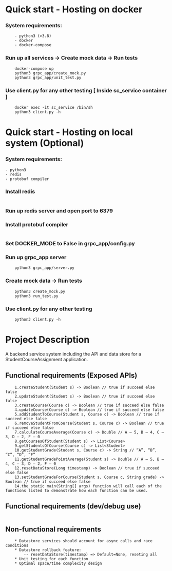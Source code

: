 
# Quick start - Hosting on docker
### System requirements:
```
    - python3 (>3.8)
    - docker
    - docker-compose
```
### Run up all services -> Create mock data -> Run tests
```
    docker-compose up
    python3 grpc_app/create_mock.py
    python3 grpc_app/unit_test.py
```
### Use client.py for any other testing [ Inside sc_service container ]
```
    docker exec -it sc_service /bin/sh
    python3 client.py -h
```
#
# Quick start - Hosting on local system (Optional)
### System requirements:
    - python3
    - redis
    - protobuf compiler
### Install redis
```
```
### Run up redis server and open port to 6379
### Install protobuf compiler 
```
```
### Set DOCKER_MODE to False in grpc_app/config.py
### Run up grpc_app server
```
    python3 grpc_app/server.py
```
### Create mock data -> Run tests
```
    python3 create_mock.py
    python3 run_test.py
```
### Use client.py for any other testing
```
    python3 client.py -h
```
#
# Project Description
A backend service system including the API and data store for a StudentCourseAssignment application.


## Functional requirements (Exposed APIs)
```
    1.createStudent(Student s) -> Boolean // true if succeed else false
    2.updateStudent(Student s) -> Boolean // true if succeed else false
    3.createCourse(Course c) -> Boolean // true if succeed else false
    4.updateCourse(Course c) -> Boolean // true if succeed else false
    5.addStudentToCourse(Student s, Course c) -> Boolean // true if succeed else false
    6.removeStudentFromCourse(Student s, Course c) -> Boolean // true if succeed else false
    7.calculateCourseAverage(Course c) -> Double // A – 5, B – 4, C – 3, D – 2, F – 0
    8.getCoursesOfStudent(Student s) -> List<Course>
    9.getStudentsOfCourse(Course c) -> List<Student>
    10.getStudentGrade(Student s, Course c) -> String // “A”, “B”, “C”, “D”, “F”
    11.getStudentGradePointAverage(Student s) -> Double // A – 5, B – 4, C – 3, D – 2, F – 0
    12.resetDataStore(Long timestamp) -> Boolean // true if succeed else false
    13.setStudentGradeForCourse(Student s, Course c, String grade) -> Boolean // true if succeed else false
    14.the static main(String[] args) function will call each of the functions listed to demonstrate how each function can be used.
```

## Functional requirements (dev/debug use)
```

```
## Non-functional requirements
```
    * Datastore services should account for async calls and race conditions
    * Datastore rollback feature:
        -- resetDataStore(timestamp) => Default=None, reseting all
    * Unit testing for each function
    * Optimal space/time complexity design
```

